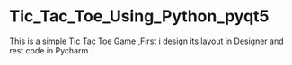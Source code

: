 # Tic_Tac_Toe_Using_Python_pyqt5
This is a simple Tic Tac Toe Game ,First i design its layout in Designer and rest code in Pycharm .
